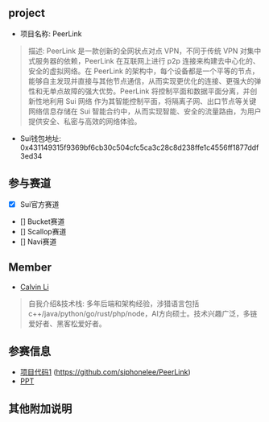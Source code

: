 ## project
- 项目名称: PeerLink
> 描述: PeerLink 是一款创新的全网状点对点 VPN，不同于传统 VPN 对集中式服务器的依赖，PeerLink 在互联网上进行 p2p 连接来构建去中心化的、安全的虚拟网络。在 PeerLink 的架构中，每个设备都是一个平等的节点，能够自主发现并直接与其他节点通信，从而实现更优化的连接、更强大的弹性和无单点故障的强大优势。PeerLink 将控制平面和数据平面分离，并创新性地利用 Sui 网络 作为其智能控制平面，将隔离子网、出口节点等关键网络信息存储在 Sui 智能合约中，从而实现智能、安全的流量路由，为用户提供安全、私密与高效的网络体验。
- Sui钱包地址: 0x431149315f9369bf6cb30c504cfc5ca3c28c8d238ffe1c4556ff1877ddf3ed34

## 参与赛道
- [x] Sui官方赛道
- [] Bucket赛道
- [] Scallop赛道
- [] Navi赛道

## Member
- [Calvin Li](https://github.com/siphonelee)
> 自我介绍&技术栈: 多年后端和架构经验，涉猎语言包括c++/java/python/go/rust/php/node，AI方向硕士。技术兴趣广泛，多链爱好者、黑客松爱好者。

## 参赛信息
- [项目代码1](*8) (https://github.com/siphonelee/PeerLink)
- [PPT]()

## 其他附加说明
